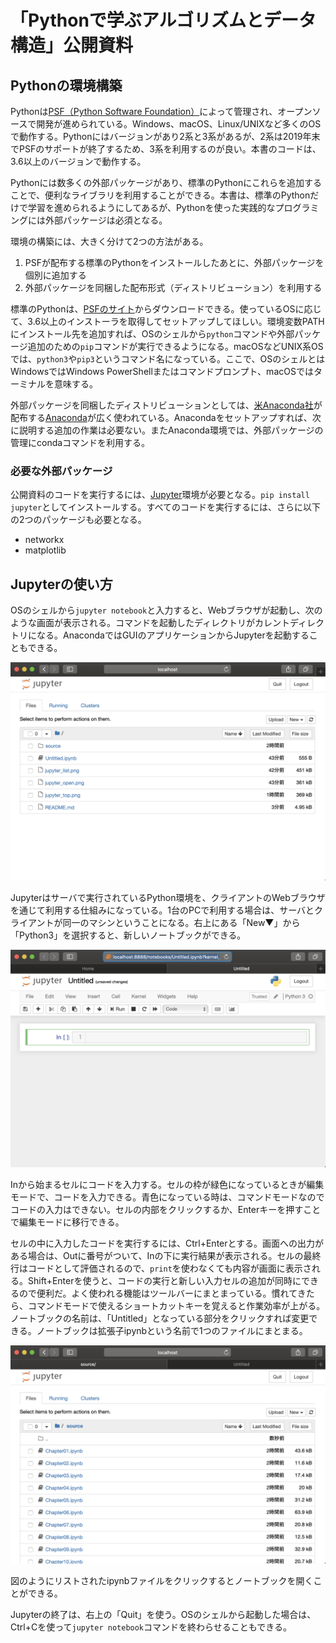 # 「Pythonで学ぶアルゴリズムとデータ構造」公開資料

## Pythonの環境構築

Pythonは[PSF（Python Software Foundation）](https://www.python.org/)によって管理され、オープンソースで開発が進められている。Windows、macOS、Linux/UNIXなど多くのOSで動作する。Pythonにはバージョンがあり2系と3系があるが、2系は2019年末でPSFのサポートが終了するため、3系を利用するのが良い。本書のコードは、3.6以上のバージョンで動作する。

Pythonには数多くの外部パッケージがあり、標準のPythonにこれらを追加することで、便利なライブラリを利用することができる。本書は、標準のPythonだけで学習を進められるようにしてあるが、Pythonを使った実践的なプログラミングには外部パッケージは必須となる。

環境の構築には、大きく分けて2つの方法がある。
1. PSFが配布する標準のPythonをインストールしたあとに、外部パッケージを個別に追加する
1. 外部パッケージを同梱した配布形式（ディストリビューション）を利用する

標準のPythonは、[PSFのサイト](https://www.python.org/)からダウンロードできる。使っているOSに応じて、3.6以上のインストーラを取得してセットアップしてほしい。環境変数PATHにインストール先を追加すれば、OSのシェルから`python`コマンドや外部パッケージ追加のための`pip`コマンドが実行できるようになる。macOSなどUNIX系OSでは、`python3`や`pip3`というコマンド名になっている。ここで、OSのシェルとはWindowsではWindows PowerShellまたはコマンドプロンプト、macOSではターミナルを意味する。

外部パッケージを同梱したディストリビューションとしては、[米Anaconda社](https://www.anaconda.com/)が配布する[Anaconda](https://www.anaconda.com/distribution/)が広く使われている。Anacondaをセットアップすれば、次に説明する追加の作業は必要ない。またAnaconda環境では、外部パッケージの管理にcondaコマンドを利用する。

### 必要な外部パッケージ

公開資料のコードを実行するには、[Jupyter](https://jupyter.org/)環境が必要となる。`pip install jupyter`としてインストールする。すべてのコードを実行するには、さらに以下の2つのパッケージも必要となる。

- networkx
- matplotlib

## Jupyterの使い方

OSのシェルから`jupyter notebook`と入力すると、Webブラウザが起動し、次のような画面が表示される。コマンドを起動したディレクトリがカレントディレクトリになる。AnacondaではGUIのアプリケーションからJupyterを起動することもできる。

![Jupyter起動画面](jupyter_top.png)

Jupyterはサーバで実行されているPython環境を、クライアントのWebブラウザを通じて利用する仕組みになっている。1台のPCで利用する場合は、サーバとクライアントが同一のマシンということになる。右上にある「New▼」から「Python3」を選択すると、新しいノートブックができる。

![新しいノートブック](jupyter_open.png)

Inから始まるセルにコードを入力する。セルの枠が緑色になっているときが編集モードで、コードを入力できる。青色になっている時は、コマンドモードなのでコードの入力はできない。セルの内部をクリックするか、Enterキーを押すことで編集モードに移行できる。

セルの中に入力したコードを実行するには、Ctrl+Enterとする。画面への出力がある場合は、Outに番号がついて、Inの下に実行結果が表示される。セルの最終行はコードとして評価されるので、`print`を使わなくても内容が画面に表示される。Shift+Enterを使うと、コードの実行と新しい入力セルの追加が同時にできるので便利だ。よく使われる機能はツールバーにまとまっている。慣れてきたら、コマンドモードで使えるショートカットキーを覚えると作業効率が上がる。ノートブックの名前は、「Untitled」となっている部分をクリックすれば変更できる。ノートブックは拡張子ipynbという名前で1つのファイルにまとまる。

![ファイルのリスト](jupyter_list.png)

図のようにリストされたipynbファイルをクリックするとノートブックを開くことができる。

Jupyterの終了は、右上の「Quit」を使う。OSのシェルから起動した場合は、Ctrl+Cを使って`jupyter notebook`コマンドを終わらせることもできる。

